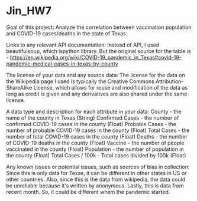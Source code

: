 # Jin_HW7

Goal of this project: 
Analyze the correlation between vaccination population and COVID-19 cases/deaths in the state of Texas.

Links to any relevant API documentation: 
Instead of API, I used beautifulsoup, which ispython library. But the original source for the table is - https://en.wikipedia.org/wiki/COVID-19_pandemic_in_Texas#covid-19-pandemic-medical-cases-in-texas-by-county

The license of your data and any source data: 
The license for the data on the Wikipedia page I used is typically the Creative Commons Attribution-ShareAlike License, which allows for reuse and modification of the data as long as credit is given and any derivatives are also shared under the same license.


A data type and description for each attribute in your data: 
County - the name of the county in Texas (String)
Confirmed Cases - the number of confirmed COVID-19 cases in the county (Float)
Probable Cases - the number of probable COVID-19 cases in the county (Float)
Total Cases - the number of total COVID-19 cases in the county (Float)
Deaths - the number of COVID-19 deaths in the county (Float)
Vaccine - the number of people vaccinated in the county (Float)
Population - the number of population in the county (Float)
Total Cases / 100k - Total cases divided by 100k (Float)

Any known issues or potential issues, such as sources of bias in collection: 
Since this is only data for Texas, it can be different in other states in US or other countries. Also, since this is the data from wikipedia, the data could be unreliable because it's written by anonymous. Lastly, this is data from recent month. So, it could be different whem the pandemic started. 
